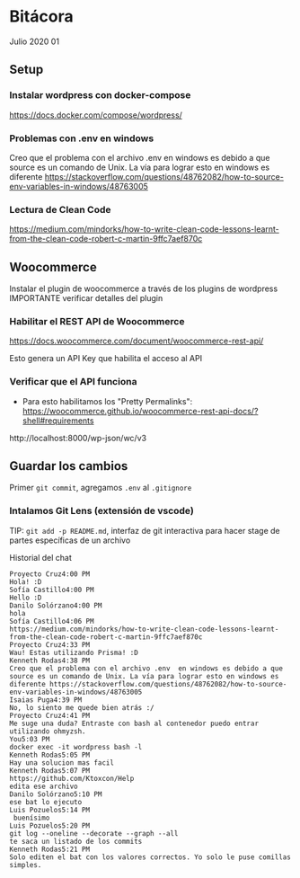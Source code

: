 # Bitácora

Julio 2020 01

## Setup

### Instalar wordpress con docker-compose

https://docs.docker.com/compose/wordpress/

### Problemas con .env en windows

Creo que el problema con el archivo .env en windows es debido a que source es un comando de Unix. La vía para lograr esto en windows es diferente https://stackoverflow.com/questions/48762082/how-to-source-env-variables-in-windows/48763005

### Lectura de Clean Code

https://medium.com/mindorks/how-to-write-clean-code-lessons-learnt-from-the-clean-code-robert-c-martin-9ffc7aef870c

## Woocommerce

Instalar el plugin de woocommerce a través de los plugins de wordpress
IMPORTANTE verificar detalles del plugin

### Habilitar el REST API de Woocommerce

https://docs.woocommerce.com/document/woocommerce-rest-api/

Esto genera un API Key que habilita el acceso al API

### Verificar que el API funciona

- Para esto habilitamos los "Pretty Permalinks": https://woocommerce.github.io/woocommerce-rest-api-docs/?shell#requirements

http://localhost:8000/wp-json/wc/v3

## Guardar los cambios

Primer `git commit`, agregamos `.env` al `.gitignore`

### Intalamos Git Lens (extensión de vscode)

TIP: `git add -p README.md`, interfaz de git interactiva para hacer stage de partes específicas de un archivo

Historial del chat

```
Proyecto Cruz4:00 PM
Hola! :D
Sofía Castillo4:00 PM
Hello :D
Danilo Solórzano4:00 PM
hola
Sofía Castillo4:06 PM
https://medium.com/mindorks/how-to-write-clean-code-lessons-learnt-from-the-clean-code-robert-c-martin-9ffc7aef870c
Proyecto Cruz4:33 PM
Wau! Estas utilizando Prisma! :D
Kenneth Rodas4:38 PM
Creo que el problema con el archivo .env  en windows es debido a que source es un comando de Unix. La vía para lograr esto en windows es diferente https://stackoverflow.com/questions/48762082/how-to-source-env-variables-in-windows/48763005
Isaias Puga4:39 PM
No, lo siento me quede bien atrás :/
Proyecto Cruz4:41 PM
Me suge una duda? Entraste con bash al contenedor puedo entrar utilizando ohmyzsh.
You5:03 PM
docker exec -it wordpress bash -l
Kenneth Rodas5:05 PM
Hay una solucion mas facil
Kenneth Rodas5:07 PM
https://github.com/Ktoxcon/Help
edita ese archivo
Danilo Solórzano5:10 PM
ese bat lo ejecuto
Luis Pozuelos5:14 PM
 buenísimo
Luis Pozuelos5:20 PM
git log --oneline --decorate --graph --all
te saca un listado de los commits
Kenneth Rodas5:21 PM
Solo editen el bat con los valores correctos. Yo solo le puse comillas simples.
```

